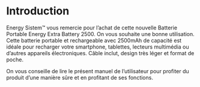 # Introduction

Energy Sistem™ vous remercie pour l’achat de cette nouvelle Batterie Portable Energy Extra
Battery 2500. On vous souhaite une bonne utilisation. Cette batterie portable et rechargeable
avec 2500mAh de capacité est idéale pour recharger votre smartphone, tablettes, lecteurs
multimédia ou d’autres appareils électroniques. Câble inclut, design très léger et format de poche.

On vous conseille de lire le présent manuel de l’utilisateur pour profiter du produit d’une manière
sûre et en profitant de ses fonctions.
